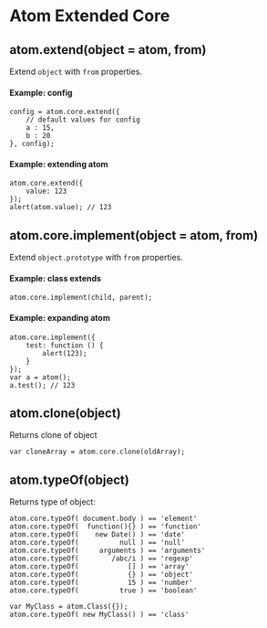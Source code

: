 Atom Extended Core
==================

## atom.extend(object = atom, from)

Extend `object` with `from` properties.

#### Example: config
	config = atom.core.extend({
		// default values for config
		a : 15,
		b : 20
	}, config);

#### Example: extending atom
	atom.core.extend({
		value: 123
	});
	alert(atom.value); // 123


## atom.core.implement(object = atom, from)

Extend `object.prototype` with `from` properties.

#### Example: class extends
	atom.core.implement(child, parent);

#### Example: expanding atom
	atom.core.implement({
		test: function () {
			alert(123);
		}
	});
	var a = atom();
	a.test(); // 123

## atom.clone(object)
Returns clone of object

	var cloneArray = atom.core.clone(oldArray);

## atom.typeOf(object)
Returns type of object:

	atom.core.typeOf( document.body ) == 'element'
	atom.core.typeOf(  function(){} ) == 'function'
	atom.core.typeOf(    new Date() ) == 'date'
	atom.core.typeOf(          null ) == 'null'
	atom.core.typeOf(     arguments ) == 'arguments'
	atom.core.typeOf(        /abc/i ) == 'regexp'
	atom.core.typeOf(            [] ) == 'array'
	atom.core.typeOf(            {} ) == 'object'
	atom.core.typeOf(            15 ) == 'number'
	atom.core.typeOf(          true ) == 'boolean'

	var MyClass = atom.Class({});
	atom.core.typeOf( new MyClass() ) == 'class'